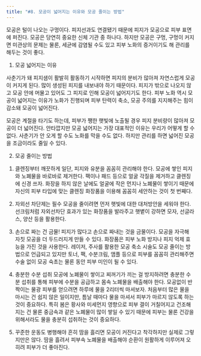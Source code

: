 ```yaml
---
title: "#8. 모공이 넓어지는 이유와 모공 줄이는 방법"
---
```


모공은 털이 나오는 구멍이다. 피지선과도 연결됐기 때문에 피지가 모공으로 피부 표면에 퍼진다. 모공은 당연히 중요한 신체 기관 중 하나다. 하지만 모공은 구멍, 구멍이 커지면 미관상의 문제는 물론, 세균에 감염될 수도 있고 피부 노화의 증거이기도 해 관리를 해두는 것이 좋다.

1. 모공 넓어지는 이유

사춘기가 돼 피지샘이 활발히 활동하기 시작하면 피지의 분비가 많아져 자연스럽게 모공이 커지게 된다. 많이 생성된 피지를 내보내야 하기 때문이다. 
피지가 밖으로 나오지 않고 모공 안에 머물고 있어도 그 피지로 인해 모공이 넓어지기도 한다. 피부 노화 역시 모공이 넓어지는 이유가 노화가 진행되며 피부 탄력이 축소, 모공 주의를 지지해주는 힘이 감소돼 모공이 넓어진다.

모공은 계절을 타기도 하는데, 피부가 쨍한 햇빛에 노출될 경우 피지 분비량이 많아져 모공이 더 넓어진다. 안타깝지만 모공 넓어지는 가장 대표적인 이유는 우리가 어떻게 할 수 없다. 사춘기가 안 오게 할 수도 노화를 막을 수도 없다. 하지만 관리를 하면 넓어진 모공을 조금이라도 줄일 수 있다.

2. 모공 줄이는 방법

1) 클렌징부터 깨끗하게
일단, 피지와 유분을 꼼꼼히 관리해야 한다. 모공에 쌓인 피지와 노폐물을 바로바로 제거한다. 팩이나 패드 등으로 얼굴 각질을 제거하고 클렌징에 신경 쓰자. 화장을 하지 않은 날에도 얼굴에 작은 먼지나 노폐물이 쌓이기 때문에 자신의 피부 타입에 맞는 클렌징 화장품을 이용해 꼼꼼히 세안하는 것이 첫 번째다. 

2) 자외선 차단제는 필수
모공을 줄이려면 먼저 햇빛에 대한 대처방안을 세워야 한다. 선크림처럼 자외선차단 효과가 있는 화장품을 발라주고 햇볕이 강하면 모자, 선글라스, 양산 등을 활용한다.

3) 손으로 짜는 건 금물!
피지가 많다고 손으로 짜내는 것을 금물이다. 모공을 자극해 자칫 모공을 더 두드러지게 만들 수 있다. 화장품은 피부 노화 방지나 피지 억제 효능을 가진 것을 사용한다. 레이저, 주사를 활용한 모공 축소 시술도 모공 줄이는 방법으로 언급되고 있지만 토너, 팩, 수분크림, 앰플 등으로 피부를 꼼꼼히 관리해주면 수술 없이 모공 숙초는 물론 동안 피부 미인이 될 수 있다.

4) 충분한 수분 섭취
모공에 노폐물이 쌓이고 찌꺼기가 끼는 걸 방지하려면 충분한 수분 섭취를 통해 피부에 수분을 공급하고 몸속 노폐물을 배출해야 한다. 모공없이 반짝이는 물광 피부를 얻으려면 하루에 물을 2리터씩 마셔보자. 처음부터 많은 물을 마시는 건 쉽지 않은 일이지만, 틈날 때마다 물을 마셔서 피부가 마르지 않도록 하는 것이 중요하다. 특히 봄은 황사와 미세먼지 영향으로 피부 결이 거칠어지고 건조해지는 건 물론 중금속과 같은 노폐물이 많이 쌓일 수 있기 때문에 피부는 물론 건강을 위해서라도 물을 충분히 섭취하는 것이 중요하다.

5) 꾸준한 운동도 병행해야
흔히 땀을 흘리면 모공이 커진다고 착각하지만 실제로 그렇지만은 않다. 땀을 흘려서 피부속 노폐물을 배출해야 순환이 원활하게 이루어져 오히려 피부가 더 좋아진다.
